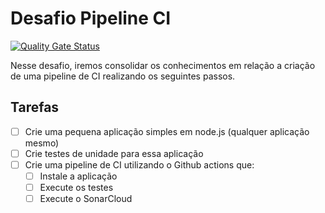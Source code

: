 # Desafio Pipeline CI

[![Quality Gate Status](https://sonarcloud.io/api/project_badges/measure?project=tiagonevestia_desafio_pipeline_ci&metric=alert_status)](https://sonarcloud.io/dashboard?id=tiagonevestia_desafio_pipeline_ci)

Nesse desafio, iremos consolidar os conhecimentos em relação a criação de uma pipeline de CI realizando os seguintes passos.

## Tarefas

- [ ] Crie uma pequena aplicação simples em node.js (qualquer aplicação mesmo)
- [ ] Crie testes de unidade para essa aplicação
- [ ] Crie uma pipeline de CI utilizando o Github actions que:
  - [ ] Instale a aplicação
  - [ ] Execute os testes
  - [ ] Execute o SonarCloud
